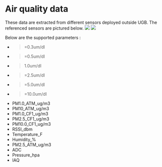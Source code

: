 # Air quality data


These data are extracted from different sensors deployed outside UGB. The referenced sensors are pictured below.
![](novapm.png)
![](purpleair.png)

Below are the supported parameters :
- >=0.3um/dl
- >=0.5um/dl
- >1.0um/dl
- >=2.5um/dl
- >=5.0um/dl
- >=10.0um/dl
- PM1.0_ATM_ug/m3
- PM10_ATM_ug/m3
- PM1.0_CF1_ug/m3
- PM2.5_CF1_ug/m3
- PM10.0_CF1_ug/m3
- RSSI_dbm
- Temperature_F
- Humidity_%
- PM2.5_ATM_ug/m3
- ADC
- Pressure_hpa
- IAQ
